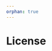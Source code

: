 ```yaml
---
orphan: true
---
```


# License

```{include} ../LICENSE

```
                                                                                                                                                                                                                                                                                        